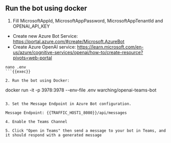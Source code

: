 ## Run the bot using docker

1. Fill MicrosoftAppId, MicrosoftAppPassword, MicrosoftAppTenantId and OPENAI_API_KEY

- Create new Azure Bot Service: https://portal.azure.com/#create/Microsoft.AzureBot
- Create Azure OpenAI service: https://learn.microsoft.com/en-us/azure/cognitive-services/openai/how-to/create-resource?pivots=web-portal

```
nano .env
```{{exec}}

2. Run the bot using Docker:

```
docker run -it -p 3978:3978 --env-file .env warching/openai-teams-bot
```{{exec}}

3. Set the Message Endpoint in Azure Bot configuration.

Message Endpoint: {{TRAFFIC_HOST1_8080}}/api/messages

4. Enable the Teams Channel

5. Click "Open in Teams" then send a message to your bot in Teams, and it should respond with a generated message